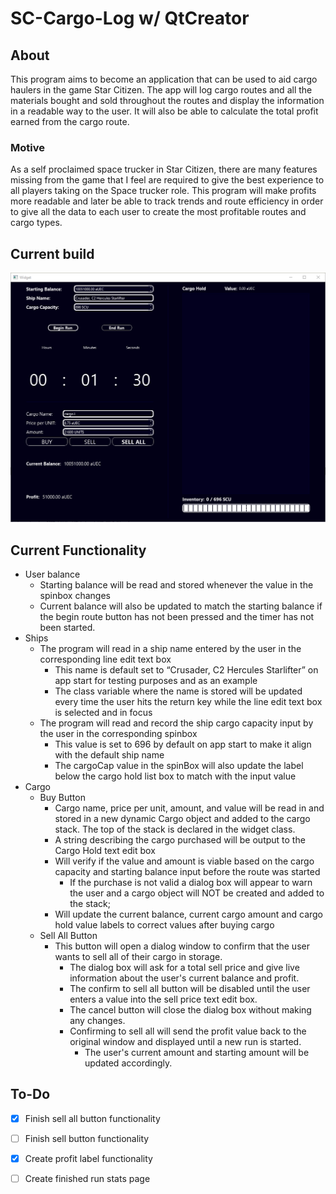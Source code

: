 # SC-Cargo-Log w/ QtCreator
## About
This program aims to become an application that can be used to aid cargo haulers in the game Star Citizen. The app will log cargo routes and all the materials bought and sold throughout the routes and display the information in a readable way to the user. It will also be able to calculate the total profit earned from the cargo route.
### Motive
As a self proclaimed space trucker in Star Citizen, there are many features missing from the game that I feel are required to give the best experience to all players taking on the Space trucker role. This program will make profits more readable and later be able to track trends and route efficiency in order to give all the data to each user to create the most profitable routes and cargo types.


## Current build
[![res/images/build-imageV1.PNG](https://github.com/JusDooEt/SC-Cargo-Log-Qt/blob/master/res/images/build-imageV1-2.PNG)](https://www.youtube.com/watch?v=5nPhlwM65tE)



## Current Functionality
- User balance
  - Starting balance will be read and stored whenever the value in the spinbox changes
  - Current balance will also be updated to match the starting balance if the begin route button has not been pressed and the timer has not been started.
- Ships
  - The program will read in a ship name entered by the user in the corresponding line edit text box
    - This name is default set to “Crusader, C2 Hercules Starlifter” on app start for testing purposes and as an example
    - The class variable where the name is stored will be updated every time the user hits the return key while the line edit text box is selected and in focus
  - The program will read and record the ship cargo capacity input by the user in the corresponding spinbox
    - This value is set to 696 by default on app start to make it align with the default ship name
    - The cargoCap value in the spinBox will also update the label below the cargo hold list box to match with the input value
- Cargo
  - Buy Button
    - Cargo name, price per unit, amount, and value will be read in and stored in a new dynamic Cargo object and added to the cargo stack. The top of the stack is declared in the widget class.
    - A string describing the cargo purchased will be output to the Cargo Hold text edit box
    - Will verify if the value and amount is viable based on the cargo capacity and starting balance input before the route was started
      - If the purchase is not valid a dialog box will appear to warn the user and a cargo object will NOT be created and added to the stack;
    - Will update the current balance, current cargo amount and cargo hold value labels to correct values after buying cargo
  - Sell All Button
    - This button will open a dialog window to confirm that the user wants to sell all of their cargo in storage.
      - The dialog box will ask for a total sell price and give live information about the user's current balance and profit.
      - The confirm to sell all button will be disabled until the user enters a value into the sell price text edit box.
      - The cancel button will close the dialog box without making any changes.
      - Confirming to sell all will send the profit value back to the original window and displayed until a new run is started.
        - The user's current amount and starting amount will be updated accordingly.

## To-Do
- [x] Finish sell all button functionality
- [ ] Finish sell button functionality
- [x] Create profit label functionality
- [ ] Create finished run stats page



